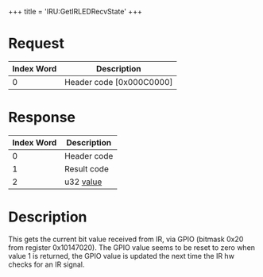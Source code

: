+++
title = 'IRU:GetIRLEDRecvState'
+++

# Request

| Index Word | Description                |
|------------|----------------------------|
| 0          | Header code \[0x000C0000\] |

# Response

| Index Word | Description                               |
|------------|-------------------------------------------|
| 0          | Header code                               |
| 1          | Result code                               |
| 2          | u32 [value](IRU:SetIRLEDState "wikilink") |

# Description

This gets the current bit value received from IR, via GPIO (bitmask 0x20
from register 0x10147020). The GPIO value seems to be reset to zero when
value 1 is returned, the GPIO value is updated the next time the IR hw
checks for an IR signal.
